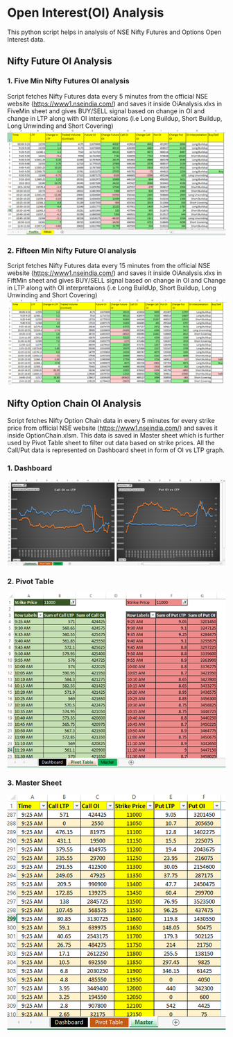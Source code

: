 # Open Interest(OI) Analysis

This python script helps in analysis of NSE Nifty Futures and Options Open Interest data.
## Nifty Future OI Analysis
### 1. Five Min Nifty Futures OI analysis
Script fetches Nifty Futures data every 5 minutes from the official NSE website (https://www1.nseindia.com/) and saves it inside OiAnalysis.xlxs in FiveMin sheet and gives BUY/SELL signal based on change in OI and change in LTP along with OI interpretaions (i.e Long Buildup, Short Buildup, Long Unwinding and Short Covering)
<img src="Images/Future5MinOI.PNG">

### 2. Fifteen Min Nifty Future OI analysis
Script fetches Nifty Futures data every 15 minutes from the official NSE website (https://www1.nseindia.com/) and saves it inside OiAnalysis.xlxs in FiftMin sheet and gives BUY/SELL signal based on change in OI and Change in LTP along with OI interpretaions (i.e Long BuildUp, Short Buildup, Long Unwinding and Short Covering)
<img src="Images/Future15MinOI.PNG">

## Nifty Option Chain OI Analysis
Script fetches Nifty Option Chain data in every 5 minutes for every strike price from official NSE website (https://www1.nseindia.com/) and saves it inside OptionChain.xlsm. This data is saved in Master sheet which is further used by Pivot Table sheet to filter out data based on strike prices. All the Call/Put data is represented on Dashboard sheet in form of OI vs LTP graph. 

### 1. Dashboard
<img src="Images/OI%20vs%20LTP%20Graph.PNG">

### 2. Pivot Table
<img src="Images/Pivot%20Table.PNG">

### 3. Master Sheet
<img src="Images/Master.PNG">
